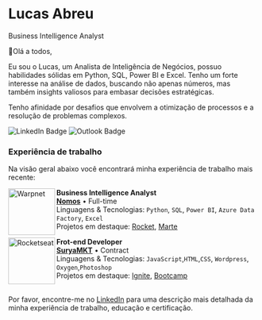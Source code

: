 # Lucas Abreu

Business Intelligence Analyst

👋Olá a todos,

Eu sou o Lucas, um Analista de Inteligência de Negócios, possuo habilidades sólidas em Python, SQL, Power BI e Excel. Tenho um forte interesse na análise de dados, buscando não apenas números, mas também insights valiosos para embasar decisões estratégicas.

Tenho afinidade por desafios que envolvem a otimização de processos e a resolução de problemas complexos.

![LinkedIn Badge](https://img.shields.io/badge/LinkedIn-0077B5?style=for-the-badge&logo=linkedin&logoColor=white)
![Outlook Badge](https://img.shields.io/badge/Microsoft_Outlook-0078D4?style=for-the-badge&logo=microsoft-outlook&logoColor=white)
<br/>
### Experiência de trabalho

Na visão geral abaixo você encontrará minha experiência de trabalho mais recente:

[<img align="left" height="94px" width="94px" alt="Warpnet" src="https://www.spacex.com/static/images/share.jpg"/>](https://www.spacex.com/)

**Business Intelligence Analyst** \
[**Nomos**](https://somosnomos.com.br/) • Full-time \
Linguagens & Tecnologias: `Python`, `SQL`, `Power BI`, `Azure Data Factory`, `Excel`\
Projetos em destaque: [Rocket](https://www.spacex.com/), [Marte](<https://pt.wikipedia.org/wiki/Marte_(planeta)>)
<br/>

[<img align="left" height="94px" width="94px" alt="Rocketseat" src="https://yt3.ggpht.com/ytc/AKedOLQkXnYChXAHOeBQLzwhk1_BHYgUXs6ITQOakoeNoQ=s900-c-k-c0x00ffffff-no-rj"/>](https://rocketseat.com.br/)

**Frot-end Developer** \
[**SuryaMKT**](https://suryamkt.com.br/) • Contract \
Linguagens & Tecnologias: `JavaScript`,`HTML`,`CSS`, `Wordpress`, `Oxygen`,`Photoshop`\
Projetos em destaque: [Ignite](), [Bootcamp]()
<br/>
<br/>

Por favor, encontre-me no [LinkedIn](https://www.linkedin.com/in/lucas-dantas-abreu/) para uma descrição mais detalhada da minha experiência de trabalho, educação e certificação.
